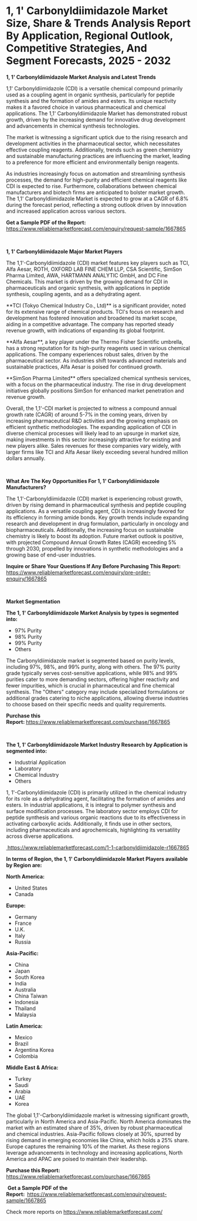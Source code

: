 <p><h1>1, 1' Carbonyldiimidazole Market Size, Share & Trends Analysis Report By Application, Regional Outlook, Competitive Strategies, And Segment Forecasts, 2025 - 2032</h1></p><p><strong>1, 1' Carbonyldiimidazole Market Analysis and Latest Trends</strong></p>
<p><p>1,1' Carbonyldiimidazole (CDI) is a versatile chemical compound primarily used as a coupling agent in organic synthesis, particularly for peptide synthesis and the formation of amides and esters. Its unique reactivity makes it a favored choice in various pharmaceutical and chemical applications. The 1,1' Carbonyldiimidazole Market has demonstrated robust growth, driven by the increasing demand for innovative drug development and advancements in chemical synthesis technologies.</p><p>The market is witnessing a significant uptick due to the rising research and development activities in the pharmaceutical sector, which necessitates effective coupling reagents. Additionally, trends such as green chemistry and sustainable manufacturing practices are influencing the market, leading to a preference for more efficient and environmentally benign reagents.</p><p>As industries increasingly focus on automation and streamlining synthesis processes, the demand for high-purity and efficient chemical reagents like CDI is expected to rise. Furthermore, collaborations between chemical manufacturers and biotech firms are anticipated to bolster market growth. The 1,1' Carbonyldiimidazole Market is expected to grow at a CAGR of 6.8% during the forecast period, reflecting a strong outlook driven by innovation and increased application across various sectors.</p></p>
<p><strong>Get a Sample PDF of the Report:&nbsp;</strong> <a href="https://www.reliablemarketforecast.com/enquiry/request-sample/1667865?utm_campaign=2758&utm_medium=2&utm_source=Github&utm_content=ia&utm_term=23032025&utm_id=1-1-carbonyldiimidazole">https://www.reliablemarketforecast.com/enquiry/request-sample/1667865</a></p>
<p>&nbsp;</p>
<p><strong>1, 1' Carbonyldiimidazole Major Market Players</strong></p>
<p><p>The 1,1'-Carbonyldiimidazole (CDI) market features key players such as TCI, Alfa Aesar, ROTH, OXFORD LAB FINE CHEM LLP, CSA Scientific, SimSon Pharma Limited, AWA, HARTMANN ANALYTIC GmbH, and DC Fine Chemicals. This market is driven by the growing demand for CDI in pharmaceuticals and organic synthesis, with applications in peptide synthesis, coupling agents, and as a dehydrating agent.</p><p>**TCI (Tokyo Chemical Industry Co., Ltd)** is a significant provider, noted for its extensive range of chemical products. TCI's focus on research and development has fostered innovation and broadened its market scope, aiding in a competitive advantage. The company has reported steady revenue growth, with indications of expanding its global footprint.</p><p>**Alfa Aesar**, a key player under the Thermo Fisher Scientific umbrella, has a strong reputation for its high-purity reagents used in various chemical applications. The company experiences robust sales, driven by the pharmaceutical sector. As industries shift towards advanced materials and sustainable practices, Alfa Aesar is poised for continued growth.</p><p>**SimSon Pharma Limited** offers specialized chemical synthesis services, with a focus on the pharmaceutical industry. The rise in drug development initiatives globally positions SimSon for enhanced market penetration and revenue growth.</p><p>Overall, the 1,1'-CDI market is projected to witness a compound annual growth rate (CAGR) of around 5-7% in the coming years, driven by increasing pharmaceutical R&D activities and the growing emphasis on efficient synthetic methodologies. The expanding application of CDI in diverse chemical processes will likely lead to an upsurge in market size, making investments in this sector increasingly attractive for existing and new players alike. Sales revenues for these companies vary widely, with larger firms like TCI and Alfa Aesar likely exceeding several hundred million dollars annually.</p></p>
<p>&nbsp;</p>
<p><strong>What Are The Key Opportunities For 1, 1' Carbonyldiimidazole Manufacturers?</strong></p>
<p><p>The 1,1'-Carbonyldiimidazole (CDI) market is experiencing robust growth, driven by rising demand in pharmaceutical synthesis and peptide coupling applications. As a versatile coupling agent, CDI is increasingly favored for its efficiency in forming amide bonds. Key growth trends include expanding research and development in drug formulation, particularly in oncology and biopharmaceuticals. Additionally, the increasing focus on sustainable chemistry is likely to boost its adoption. Future market outlook is positive, with projected Compound Annual Growth Rates (CAGR) exceeding 5% through 2030, propelled by innovations in synthetic methodologies and a growing base of end-user industries.</p></p>
<p><strong>Inquire or Share Your Questions If Any Before Purchasing This Report:</strong> <a href="https://www.reliablemarketforecast.com/enquiry/pre-order-enquiry/1667865?utm_campaign=2758&utm_medium=2&utm_source=Github&utm_content=ia&utm_term=23032025&utm_id=1-1-carbonyldiimidazole">https://www.reliablemarketforecast.com/enquiry/pre-order-enquiry/1667865</a></p>
<p>&nbsp;</p>
<p><strong>Market Segmentation</strong></p>
<p><strong>The 1, 1' Carbonyldiimidazole Market Analysis by types is segmented into:</strong></p>
<p><ul><li>97% Purity</li><li>98% Purity</li><li>99% Purity</li><li>Others</li></ul></p>
<p><p>The Carbonyldiimidazole market is segmented based on purity levels, including 97%, 98%, and 99% purity, along with others. The 97% purity grade typically serves cost-sensitive applications, while 98% and 99% purities cater to more demanding sectors, offering higher reactivity and fewer impurities, which is crucial in pharmaceutical and fine chemical synthesis. The "Others" category may include specialized formulations or additional grades catering to niche applications, allowing diverse industries to choose based on their specific needs and quality requirements.</p></p>
<p><strong>Purchase this Report:&nbsp;</strong><a href="https://www.reliablemarketforecast.com/purchase/1667865?utm_campaign=2758&utm_medium=2&utm_source=Github&utm_content=ia&utm_term=23032025&utm_id=1-1-carbonyldiimidazole">https://www.reliablemarketforecast.com/purchase/1667865</a></p>
<p>&nbsp;</p>
<p><strong>The 1, 1' Carbonyldiimidazole Market Industry Research by Application is segmented into:</strong></p>
<p><ul><li>Industrial Application</li><li>Laboratory</li><li>Chemical Industry</li><li>Others</li></ul></p>
<p><p>1, 1'-Carbonyldiimidazole (CDI) is primarily utilized in the chemical industry for its role as a dehydrating agent, facilitating the formation of amides and esters. In industrial applications, it is integral to polymer synthesis and surface modification processes. The laboratory sector employs CDI for peptide synthesis and various organic reactions due to its effectiveness in activating carboxylic acids. Additionally, it finds use in other sectors, including pharmaceuticals and agrochemicals, highlighting its versatility across diverse applications.</p></p>
<p><a href="https://www.reliablemarketforecast.com/1-1-carbonyldiimidazole-r1667865?utm_campaign=2758&utm_medium=2&utm_source=Github&utm_content=ia&utm_term=23032025&utm_id=1-1-carbonyldiimidazole">&nbsp;https://www.reliablemarketforecast.com/1-1-carbonyldiimidazole-r1667865</a></p>
<p><strong>In terms of Region, the 1, 1' Carbonyldiimidazole Market Players available by Region are:</strong></p>
<p>
    <p> <strong> North America: </strong>
        <ul>
            <li>United States</li>
            <li>Canada</li>
        </ul>
        </p> 
    <p> <strong> Europe: </strong>
        <ul>
            <li>Germany</li>
            <li>France</li>
            <li>U.K.</li>
            <li>Italy</li>
            <li>Russia</li>
        </ul>
        </p> 
    <p> <strong> Asia-Pacific: </strong>
        <ul>
            <li>China</li>
            <li>Japan</li>
            <li>South Korea</li>
            <li>India</li>
            <li>Australia</li>
            <li>China Taiwan</li>
            <li>Indonesia</li>
            <li>Thailand</li>
            <li>Malaysia</li>
        </ul>
        </p> 
    <p> <strong> Latin America: </strong>
        <ul>
            <li>Mexico</li>
            <li>Brazil</li>
            <li>Argentina Korea</li>
            <li>Colombia</li>
        </ul>
        </p> 
    <p> <strong> Middle East & Africa: </strong>
        <ul>
            <li>Turkey</li>
            <li>Saudi</li>
            <li>Arabia</li>
            <li>UAE</li>
            <li>Korea</li>
        </ul>
    </p>
    </p>
<p><p>The global 1,1'-Carbonyldiimidazole market is witnessing significant growth, particularly in North America and Asia-Pacific. North America dominates the market with an estimated share of 35%, driven by robust pharmaceutical and chemical industries. Asia-Pacific follows closely at 30%, spurred by rising demand in emerging economies like China, which holds a 25% share. Europe captures the remaining 10% of the market. As these regions leverage advancements in technology and increasing applications, North America and APAC are poised to maintain their leadership.</p></p>
<p><strong>Purchase this Report: </strong><a href="https://www.reliablemarketforecast.com/purchase/1667865?utm_campaign=2758&utm_medium=2&utm_source=Github&utm_content=ia&utm_term=23032025&utm_id=1-1-carbonyldiimidazole">https://www.reliablemarketforecast.com/purchase/1667865</a></p>
<p>&nbsp;<strong>Get a Sample PDF of the Report:&nbsp;&nbsp;</strong><a href="https://www.reliablemarketforecast.com/enquiry/request-sample/1667865?utm_campaign=2758&utm_medium=2&utm_source=Github&utm_content=ia&utm_term=23032025&utm_id=1-1-carbonyldiimidazole">https://www.reliablemarketforecast.com/enquiry/request-sample/1667865</a></p>
<p><strong></strong></p>
<p>Check more reports on <a href="https://www.reliablemarketforecast.com/?utm_campaign=2758&utm_medium=2&utm_source=Github&utm_content=ia&utm_term=23032025&utm_id=1-1-carbonyldiimidazole">https://www.reliablemarketforecast.com/</a></p>